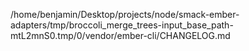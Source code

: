 /home/benjamin/Desktop/projects/node/smack-ember-adapters/tmp/broccoli_merge_trees-input_base_path-mtL2mnS0.tmp/0/vendor/ember-cli/CHANGELOG.md